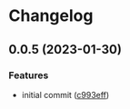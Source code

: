 # Changelog

## 0.0.5 (2023-01-30)


### Features

* initial commit ([c993eff](https://github.com/hzhu/eth-balances/commit/c993efff047b0eb4ecc0534ead45f84d5657d5de))
